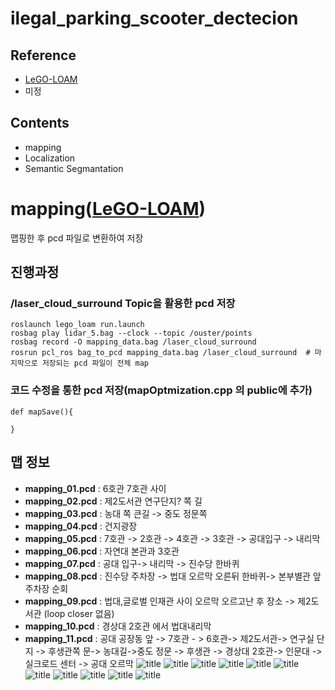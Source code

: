 # ilegal_parking_scooter_dectecion
## Reference
- [LeGO-LOAM](https://github.com/RobustFieldAutonomyLab/LeGO-LOAM)
- 미정
## Contents
- mapping
- Localization
- Semantic Segmantation

# mapping([LeGO-LOAM](https://github.com/RobustFieldAutonomyLab/LeGO-LOAM))
맵핑한 후 pcd 파일로 변환하여 저장

## 진행과정
### /laser_cloud_surround Topic을 활용한 pcd 저장
```
roslaunch lego_loam run.launch
rosbag play lidar_5.bag --clock --topic /ouster/points
rosbag record -O mapping_data.bag /laser_cloud_surround
rosrun pcl_ros bag_to_pcd mapping_data.bag /laser_cloud_surround  # 마지막으로 저장되는 pcd 파일이 전체 map
```
### 코드 수정을 통한 pcd 저장(mapOptmization.cpp 의 public에 추가)
```
def mapSave(){

}
```
## 맵 정보
- **mapping_01.pcd** : 6호관 7호관 사이
- **mapping_02.pcd** : 제2도서관 연구단지? 쪽 길
- **mapping_03.pcd** : 농대 쪽 큰길 -> 중도 정문쪽
- **mapping_04.pcd** : 건지광장
- **mapping_05.pcd** : 7호관 -> 2호관 -> 4호관 -> 3호관 -> 공대입구 -> 내리막
- **mapping_06.pcd** : 자연대 본관과 3호관
- **mapping_07.pcd** : 공대 입구-> 내리막 -> 진수당 한바퀴
- **mapping_08.pcd** : 진수당 주차장 -> 법대 오르막 오른뒤 한바퀴-> 본부별관 앞 주차장 순회
- **mapping_09.pcd** : 법대,글로벌 인재관 사이 오르막 오르고난 후 장소 -> 제2도서관 (loop closer 없음)
- **mapping_10.pcd** : 경상대 2호관 에서 법대내리막
- **mapping_11.pcd** : 공대 공장동 앞 -> 7호관 - > 6호관-> 제2도서관-> 연구실 단지 -> 후생관쪽 문-> 농대길->중도 정문 -> 후생관 -> 경상대 2호관-> 인문대 -> 실크로드 센터 -> 공대 오르막
![title](/img/mapping_01.png)
![title](/img/mapping_02.png)
![title](/img/mapping_03.png)
![title](/img/mapping_04.png)
![title](/img/mapping_05.png)
![title](/img/mapping_06.png)
![title](/img/mapping_07.png)
![title](/img/mapping_08.png)
![title](/img/mapping_09.png)
![title](/img/mapping_10.png)
![title](/img/mapping_11.png)






